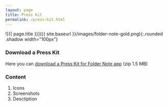 ```yaml
---
layout: page
title: Press Kit
permalink: /press-kit.html
---
```


![{{ page.title }}]({{ site.baseurl }}/images/folder-note-gold.png){:.rounded .shadow width="100px"}

### Download a Press Kit

Here you can [download a Press Kit for Folder Note app](http://ya.ru) (zip 1.5 MB)

### Content

1. Icons
2. Screenshots
3. Desctiption

